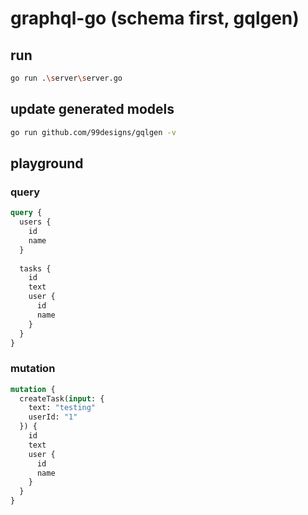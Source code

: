 # graphql-go (schema first, gqlgen)

## run

```bash
go run .\server\server.go
```

## update generated models

```bash
go run github.com/99designs/gqlgen -v
```

## playground

### query

```graphql
query {
  users {
    id
    name
  }
  
  tasks {
    id
    text
    user {
      id
      name
    }
  }
}
```

### mutation

```graphql
mutation {
  createTask(input: {
    text: "testing"
    userId: "1"
  }) {
    id
    text
    user {
      id
      name
    }
  }
}
```

